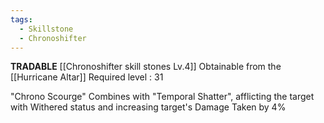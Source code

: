```yaml
---
tags:
  - Skillstone
  - Chronoshifter
---
```

**TRADABLE**
[[Chronoshifter skill stones Lv.4]]
Obtainable from the [[Hurricane Altar]]
Required level : 31

"Chrono Scourge" Combines with "Temporal Shatter", afflicting the target with Withered status and increasing target's Damage Taken by 4%